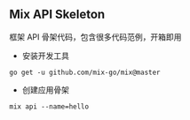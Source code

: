 ## Mix API Skeleton

框架 API 骨架代码，包含很多代码范例，开箱即用

- 安装开发工具

~~~
go get -u github.com/mix-go/mix@master
~~~

- 创建应用骨架

~~~
mix api --name=hello
~~~
